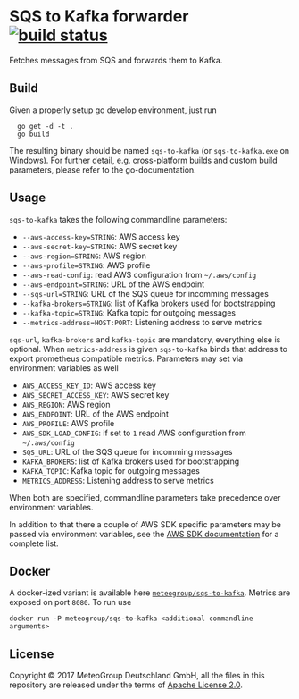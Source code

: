 SQS to Kafka forwarder [![build status](https://travis-ci.org/MeteoGroup/sqs-to-kafka.svg)](https://travis-ci.org/MeteoGroup/sqs-to-kafka)
======================

Fetches messages from SQS and forwards them to Kafka.

## Build

Given a properly setup go develop environment, just run

```
  go get -d -t .
  go build
```

The resulting binary should be named `sqs-to-kafka` (or `sqs-to-kafka.exe`
on Windows). For further detail, e.g. cross-platform builds and custom build
parameters, please refer to the go-documentation.


## Usage

`sqs-to-kafka` takes the following commandline parameters:

  - `--aws-access-key=STRING`: AWS access key
  - `--aws-secret-key=STRING`: AWS secret key
  - `--aws-region=STRING`: AWS region
  - `--aws-profile=STRING`: AWS profile
  - `--aws-read-config`: read AWS configuration from `~/.aws/config`
  - `--aws-endpoint=STRING`: URL of the AWS endpoint
  - `--sqs-url=STRING`: URL of the SQS queue for incomming messages
  - `--kafka-brokers=STRING`: list of Kafka brokers used for bootstrapping
  - `--kafka-topic=STRING`: Kafka topic for outgoing messages
  - `--metrics-address=HOST:PORT`: Listening address to serve metrics

`sqs-url`, `kafka-brokers` and `kafka-topic` are mandatory, everything else is
optional. When `metrics-address` is given `sqs-to-kafka` binds that address to
export prometheus compatible metrics. Parameters may set via environment
variables as well

  - `AWS_ACCESS_KEY_ID`: AWS access key
  - `AWS_SECRET_ACCESS_KEY`: AWS secret key
  - `AWS_REGION`: AWS region
  - `AWS_ENDPOINT`: URL of the AWS endpoint
  - `AWS_PROFILE`: AWS profile
  - `AWS_SDK_LOAD_CONFIG`: if set to `1` read AWS configuration from `~/.aws/config`
  - `SQS_URL`: URL of the SQS queue for incomming messages
  - `KAFKA_BROKERS`: list of Kafka brokers used for bootstrapping
  - `KAFKA_TOPIC`: Kafka topic for outgoing messages
  - `METRICS_ADDRESS`: Listening address to serve metrics

When both are specified, commandline parameters take
precedence over environment variables.

In addition to that there a couple of AWS SDK specific parameters may be passed
via environment variables, see the
[AWS SDK documentation](https://docs.aws.amazon.com/sdk-for-go/api/aws/session/)
for a complete list.


## Docker

A docker-ized variant is available here [`meteogroup/sqs-to-kafka`](https://hub.docker.com/r/meteogroup/sqs-to-kafka). Metrics are
exposed on port `8080`. To run use

```
docker run -P meteogroup/sqs-to-kafka <additional commandline arguments>
```


## License

Copyright © 2017 MeteoGroup Deutschland GmbH,
all the files in this repository are released under the terms of
[Apache License 2.0](http://www.apache.org/licenses/LICENSE-2.0).
